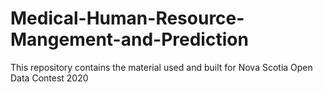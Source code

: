 # Medical-Human-Resource-Mangement-and-Prediction
This repository contains the material used and built for Nova Scotia Open Data Contest 2020
